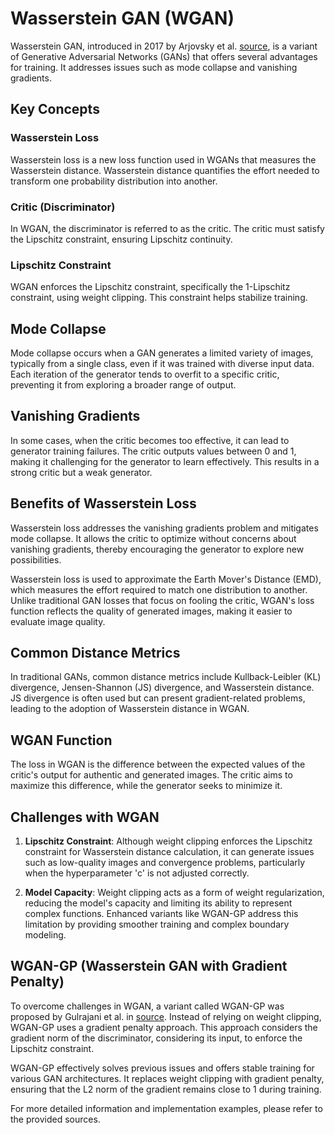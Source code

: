 # Wasserstein GAN (WGAN)

Wasserstein GAN, introduced in 2017 by Arjovsky et al. [source](https://arxiv.org/abs/1701.07875), is a variant of Generative Adversarial Networks (GANs) that offers several advantages for training. It addresses issues such as mode collapse and vanishing gradients.

## Key Concepts

### Wasserstein Loss

Wasserstein loss is a new loss function used in WGANs that measures the Wasserstein distance. Wasserstein distance quantifies the effort needed to transform one probability distribution into another.

### Critic (Discriminator)

In WGAN, the discriminator is referred to as the critic. The critic must satisfy the Lipschitz constraint, ensuring Lipschitz continuity.

### Lipschitz Constraint

WGAN enforces the Lipschitz constraint, specifically the 1-Lipschitz constraint, using weight clipping. This constraint helps stabilize training.

## Mode Collapse

Mode collapse occurs when a GAN generates a limited variety of images, typically from a single class, even if it was trained with diverse input data. Each iteration of the generator tends to overfit to a specific critic, preventing it from exploring a broader range of output.

## Vanishing Gradients

In some cases, when the critic becomes too effective, it can lead to generator training failures. The critic outputs values between 0 and 1, making it challenging for the generator to learn effectively. This results in a strong critic but a weak generator.

## Benefits of Wasserstein Loss

Wasserstein loss addresses the vanishing gradients problem and mitigates mode collapse. It allows the critic to optimize without concerns about vanishing gradients, thereby encouraging the generator to explore new possibilities.

Wasserstein loss is used to approximate the Earth Mover's Distance (EMD), which measures the effort required to match one distribution to another. Unlike traditional GAN losses that focus on fooling the critic, WGAN's loss function reflects the quality of generated images, making it easier to evaluate image quality.

## Common Distance Metrics

In traditional GANs, common distance metrics include Kullback-Leibler (KL) divergence, Jensen-Shannon (JS) divergence, and Wasserstein distance. JS divergence is often used but can present gradient-related problems, leading to the adoption of Wasserstein distance in WGAN.

## WGAN Function

The loss in WGAN is the difference between the expected values of the critic's output for authentic and generated images. The critic aims to maximize this difference, while the generator seeks to minimize it.

## Challenges with WGAN

1. **Lipschitz Constraint**: Although weight clipping enforces the Lipschitz constraint for Wasserstein distance calculation, it can generate issues such as low-quality images and convergence problems, particularly when the hyperparameter 'c' is not adjusted correctly.

2. **Model Capacity**: Weight clipping acts as a form of weight regularization, reducing the model's capacity and limiting its ability to represent complex functions. Enhanced variants like WGAN-GP address this limitation by providing smoother training and complex boundary modeling.

## WGAN-GP (Wasserstein GAN with Gradient Penalty)

To overcome challenges in WGAN, a variant called WGAN-GP was proposed by Gulrajani et al. in [source](https://arxiv.org/abs/1704.00028). Instead of relying on weight clipping, WGAN-GP uses a gradient penalty approach. This approach considers the gradient norm of the discriminator, considering its input, to enforce the Lipschitz constraint.

WGAN-GP effectively solves previous issues and offers stable training for various GAN architectures. It replaces weight clipping with gradient penalty, ensuring that the L2 norm of the gradient remains close to 1 during training.

For more detailed information and implementation examples, please refer to the provided sources.
